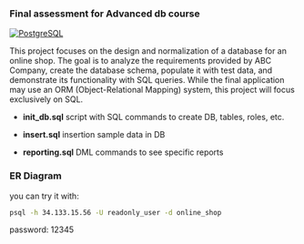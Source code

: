 ### Final assessment for Advanced db course

[![PostgreSQL](https://img.shields.io/badge/PostgreSQL-14-orange.svg)](https://www.postgresql.org/)

This project focuses on the design and normalization of a database for an online shop. The goal is to analyze the requirements provided by ABC Company, create the database schema, populate it with test data, and demonstrate its functionality with SQL queries. While the final application may use an ORM (Object-Relational Mapping) system, this project will focus exclusively on SQL.

- **init_db.sql** script with SQL commands to create DB, tables, roles, etc.

- **insert.sql** insertion sample data in DB

- **reporting.sql** DML commands to see specific reports 

### ER Diagram


you can try it with:
```bash
psql -h 34.133.15.56 -U readonly_user -d online_shop
```
password: 12345
